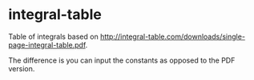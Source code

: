 # integral-table

Table of integrals based on http://integral-table.com/downloads/single-page-integral-table.pdf.

The difference is you can input the constants as opposed to the PDF version.

